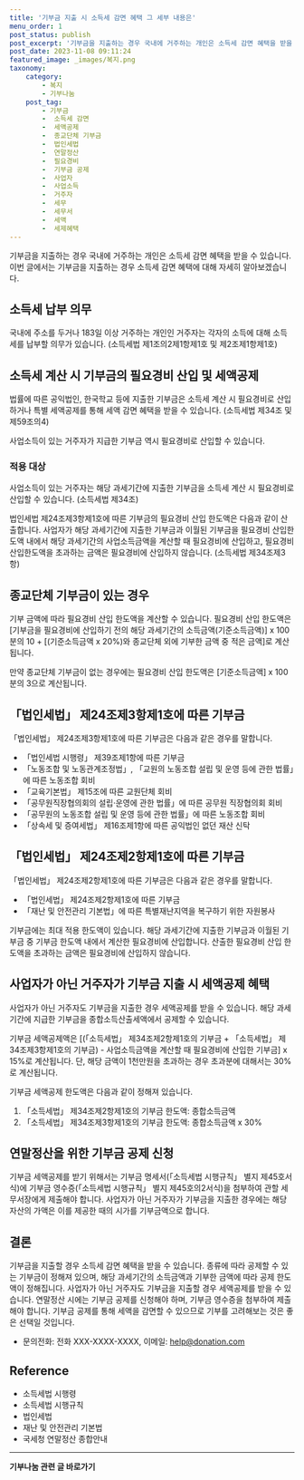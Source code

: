 ```yaml
---
title: '기부금 지출 시 소득세 감면 혜택 그 세부 내용은'
menu_order: 1
post_status: publish
post_excerpt: '기부금을 지출하는 경우 국내에 거주하는 개인은 소득세 감면 혜택을 받을 수 있습니다. 이번 글에서는 기부금을 지출하는 경우 소득세 감면 혜택에 대해 자세히 알아보겠습니다.'
post_date: 2023-11-08 09:11:24
featured_image: _images/복지.png
taxonomy:
    category:
        - 복지
        - 기부나눔
    post_tag:
        - 기부금
        -  소득세 감면
        -  세액공제
        -  종교단체 기부금
        -  법인세법
        -  연말정산
        -  필요경비
        -  기부금 공제
        -  사업자
        -  사업소득
        -  거주자
        -  세무
        -  세무서
        -  세액
        -  세제혜택
---
```



기부금을 지출하는 경우 국내에 거주하는 개인은 소득세 감면 혜택을 받을 수 있습니다. 이번 글에서는 기부금을 지출하는 경우 소득세 감면 혜택에 대해 자세히 알아보겠습니다.

## 소득세 납부 의무
국내에 주소를 두거나 183일 이상 거주하는 개인인 거주자는 각자의 소득에 대해 소득세를 납부할 의무가 있습니다. (소득세법 제1조의2제1항제1호 및 제2조제1항제1호)

## 소득세 계산 시 기부금의 필요경비 산입 및 세액공제
법률에 따른 공익법인, 한국학교 등에 지출한 기부금은 소득세 계산 시 필요경비로 산입하거나 특별 세액공제를 통해 세액 감면 혜택을 받을 수 있습니다. (소득세법 제34조 및 제59조의4)

사업소득이 있는 거주자가 지급한 기부금 역시 필요경비로 산입할 수 있습니다.

### 적용 대상
사업소득이 있는 거주자는 해당 과세기간에 지출한 기부금을 소득세 계산 시 필요경비로 산입할 수 있습니다. (소득세법 제34조)

법인세법 제24조제3항제1호에 따른 기부금의 필요경비 산입 한도액은 다음과 같이 산출합니다. 사업자가 해당 과세기간에 지출한 기부금과 이월된 기부금을 필요경비 산입한도액 내에서 해당 과세기간의 사업소득금액을 계산할 때 필요경비에 산입하고, 필요경비 산입한도액을 초과하는 금액은 필요경비에 산입하지 않습니다. (소득세법 제34조제3항)

## 종교단체 기부금이 있는 경우

기부 금액에 따라 필요경비 산입 한도액을 계산할 수 있습니다. 필요경비 산입 한도액은 [기부금을 필요경비에 산입하기 전의 해당 과세기간의 소득금액(기준소득금액)] x 100분의 10 + [(기준소득금액 x 20%)와 종교단체 외에 기부한 금액 중 적은 금액]로 계산됩니다.

만약 종교단체 기부금이 없는 경우에는 필요경비 산입 한도액은 [기준소득금액] x 100분의 3으로 계산됩니다.

## 「법인세법」 제24조제3항제1호에 따른 기부금
「법인세법」 제24조제3항제1호에 따른 기부금은 다음과 같은 경우를 말합니다. 
- 「법인세법 시행령」 제39조제1항에 따른 기부금
- 「노동조합 및 노동관계조정법」, 「교원의 노동조합 설립 및 운영 등에 관한 법률」에 따른 노동조합 회비
- 「교육기본법」 제15조에 따른 교원단체 회비
- 「공무원직장협의회의 설립·운영에 관한 법률」에 따른 공무원 직장협의회 회비
- 「공무원의 노동조합 설립 및 운영 등에 관한 법률」에 따른 노동조합 회비
- 「상속세 및 증여세법」 제16조제1항에 따른 공익법인 없던 재산 신탁

## 「법인세법」 제24조제2항제1호에 따른 기부금
「법인세법」 제24조제2항제1호에 따른 기부금은 다음과 같은 경우를 말합니다.
- 「법인세법」 제24조제2항제1호에 따른 기부금
- 「재난 및 안전관리 기본법」에 따른 특별재난지역을 복구하기 위한 자원봉사

기부금에는 최대 적용 한도액이 있습니다. 해당 과세기간에 지출한 기부금과 이월된 기부금 중 기부금 한도액 내에서 계산한 필요경비에 산입합니다. 산출한 필요경비 산입 한도액을 초과하는 금액은 필요경비에 산입하지 않습니다.

## 사업자가 아닌 거주자가 기부금 지출 시 세액공제 혜택

사업자가 아닌 거주자도 기부금을 지출한 경우 세액공제를 받을 수 있습니다. 해당 과세기간에 지급한 기부금을 종합소득산출세액에서 공제할 수 있습니다.

기부금 세액공제액은 [(「소득세법」 제34조제2항제1호의 기부금 + 「소득세법」 제34조제3항제1호의 기부금) - 사업소득금액을 계산할 때 필요경비에 산입한 기부금] x 15%로 계산됩니다. 단, 해당 금액이 1천만원을 초과하는 경우 초과분에 대해서는 30%로 계산됩니다.

기부금 세액공제 한도액은 다음과 같이 정해져 있습니다.
1. 「소득세법」 제34조제2항제1호의 기부금 한도액: 종합소득금액
2. 「소득세법」 제34조제3항제1호의 기부금 한도액: 종합소득금액 x 30%

## 연말정산을 위한 기부금 공제 신청

기부금 세액공제를 받기 위해서는 기부금 명세서(「소득세법 시행규칙」 별지 제45호서식)에 기부금 영수증(「소득세법 시행규칙」 별지 제45호의2서식)을 첨부하여 관할 세무서장에게 제출해야 합니다. 사업자가 아닌 거주자가 기부금을 지출한 경우에는 해당 자산의 가액은 이를 제공한 때의 시가를 기부금액으로 합니다.

## 결론

기부금을 지출할 경우 소득세 감면 혜택을 받을 수 있습니다. 종류에 따라 공제할 수 있는 기부금이 정해져 있으며, 해당 과세기간의 소득금액과 기부한 금액에 따라 공제 한도액이 정해집니다. 사업자가 아닌 거주자도 기부금을 지출할 경우 세액공제를 받을 수 있습니다. 연말정산 시에는 기부금 공제를 신청해야 하며, 기부금 영수증을 첨부하여 제출해야 합니다. 기부금 공제를 통해 세액을 감면할 수 있으므로 기부를 고려해보는 것은 좋은 선택일 것입니다.

- 문의전화: 전화 XXX-XXXX-XXXX, 이메일: help@donation.com

## Reference
- 소득세법 시행령
- 소득세법 시행규칙
- 법인세법
- 재난 및 안전관리 기본법
- 국세청 연말정산 종합안내
<!-- wp:separator -->
<hr class="wp-block-separator has-alpha-channel-opacity"/>
<!-- /wp:separator -->

<!-- wp:group {"backgroundColor":"base","layout":{"type":"constrained"}} -->
<div class="wp-block-group has-base-background-color has-background"><!-- wp:paragraph {"align":"center","fontSize":"medium"} -->
<p class="has-text-align-center has-large-font-size"><strong>기부나눔 관련 글 바로가기</strong></p>
<!-- /wp:paragraph -->


<!-- wp:latest-posts
{"categories":[{"id":15165,"count":19,"description":"","link":"https://uknowlaw.com/category/%ea%b8%b0%eb%b6%80%eb%82%98%eb%88%94/","name":"기부나눔","slug":"기부나눔","taxonomy":"category","parent":0,"meta":[],"_links":{"self":[{"href":"https://uknowlaw.com/wp-json/wp/v2/categories/15165"}],"collection":[{"href":"https://uknowlaw.com/wp-json/wp/v2/categories"}],"about":[{"href":"https://uknowlaw.com/wp-json/wp/v2/taxonomies/category"}],"wp:post_type":[{"href":"https://uknowlaw.com/wp-json/wp/v2/posts?categories=15165"}],"curies":[{"name":"wp","href":"https://api.w.org/{rel}","templated":true}]}}],"postsToShow":100,"excerptLength":28,"postLayout":"grid","columns":2,"featuredImageAlign":"left","featuredImageSizeSlug":"large","fontSize":"small"} /--></div>
<!-- /wp:group -->